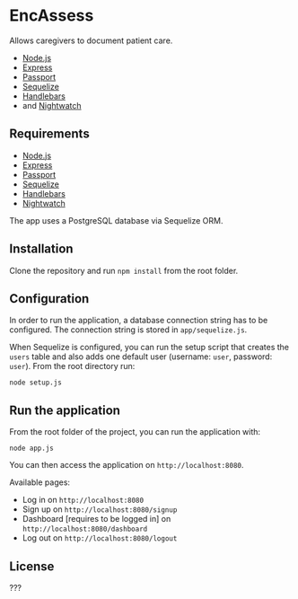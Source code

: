 # EncAssess

Allows caregivers to document patient care.
* [Node.js](https://nodejs.org/en/)
* [Express](http://expressjs.com/)
* [Passport](http://passportjs.org)
* [Sequelize](http://sequelizejs.com)
* [Handlebars](http://handlebarsjs.com/)
* and [Nightwatch](http://nightwatchjs.org/)

## Requirements

* [Node.js](https://nodejs.org/en/)
* [Express](http://expressjs.com/)
* [Passport](http://passportjs.org)
* [Sequelize](http://sequelizejs.com)
* [Handlebars](http://handlebarsjs.com/)
* [Nightwatch](http://nightwatchjs.org/)

The app uses a PostgreSQL database via Sequelize ORM.

## Installation

Clone the repository and run `npm install` from the root folder.

## Configuration

In order to run the application, a database connection string has to be configured. The connection string is stored in `app/sequelize.js`.

When Sequelize is configured, you can run the setup script that creates the `users` table and also adds one default user (username: `user`, password: `user`). From the root directory run:

```
node setup.js
```


## Run the application

From the root folder of the project, you can run the application with:
```
node app.js
```
You can then access the application on `http://localhost:8080`.

Available pages:
* Log in on `http://localhost:8080`
* Sign up on `http://localhost:8080/signup`
* Dashboard [requires to be logged in] on `http://localhost:8080/dashboard`
* Log out on `http://localhost:8080/logout`

## License

???
